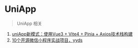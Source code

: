 # UniApp

> UniApp 相关

1. [uniApp新模式：使用Vue3 + Vite4 + Pinia + Axios技术栈构建](https://mp.weixin.qq.com/s/pGdIkt-9L7Goj0hqy9tz0w)
2. [10个开源微信小程序实战项目，yyds](https://mp.weixin.qq.com/s/h3UB5V1ehfhn6Ce_jyWluQ)
